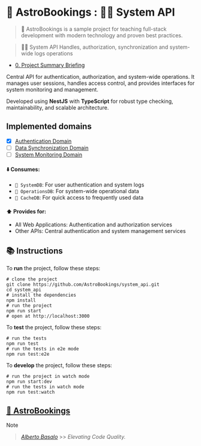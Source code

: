 # 🚀 AstroBookings : 🧑‍💼 System API

> 🚀 AstroBookings is a sample project for teaching full-stack development with modern technology and proven best practices.

> 🧑‍💼 System API Handles, authorization, synchronization and system-wide logs operations

- [0. Project Summary Briefing](https://github.com/AstroBookings/.github/blob/main/profile/0-project.briefing.md)

Central API for authentication, authorization, and system-wide operations. It manages user sessions, handles access control, and provides interfaces for system monitoring and management.

Developed using **NestJS** with **TypeScript** for robust type checking, maintainability, and scalable architecture.

## Implemented domains

- [x] [Authentication Domain](https://github.com/AstroBookings/.github/blob/main/profile/3-implementation/6_0-authentication.api.md)
- [ ] [Data Synchronization Domain](https://github.com/AstroBookings/.github/blob/main/profile/3-implementation/6_5-synchronization.api.md)
- [ ] [System Monitoring Domain](https://github.com/AstroBookings/.github/blob/main/profile/3-implementation/6_6-system-logs.api.md)

#### ⬇️ Consumes:

- `📇 SystemDB`: For user authentication and system logs
- `📇 OperationsDB`: For system-wide operational data
- `📇 CacheDB`: For quick access to frequently used data

#### ⬆️ Provides for:

- All Web Applications: Authentication and authorization services
- Other APIs: Central authentication and system management services

## 📚 Instructions

To **run** the project, follow these steps:

```shell
# clone the project
git clone https://github.com/AstroBookings/system_api.git
cd system_api
# install the dependencies
npm install
# run the project
npm run start
# open at http://localhost:3000
```

To **test** the project, follow these steps:

```shell
# run the tests
npm run test
# run the tests in e2e mode
npm run test:e2e
```

To **develop** the project, follow these steps:

```shell
# run the project in watch mode
npm run start:dev
# run the tests in watch mode
npm run test:watch

```

## [🚀 AstroBookings](https://github.com/AstroBookings)

> [!NOTE]
>
> > _[Alberto Basalo](https://github.com/albertobasalo)_ >> _Elevating Code Quality._

```

```
